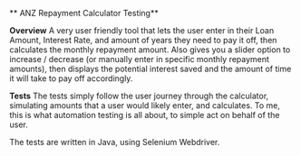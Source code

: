 **          ANZ Repayment Calculator Testing**

**Overview**
A very user friendly tool that lets the user enter in their Loan Amount, Interest Rate, and amount of years they need to pay it off, then calculates the monthly repayment amount. Also gives you a slider option to increase / decrease (or manually enter in specific monthly repayment amounts), then displays the potential interest saved and the amount of time it will take to pay off accordingly.

**Tests**
The tests simply follow the user journey through the calculator, simulating amounts that a user would likely enter, and calculates. To me, this is what automation testing is all about, to simple act on behalf of the user.

The tests are written in Java, using Selenium Webdriver.
